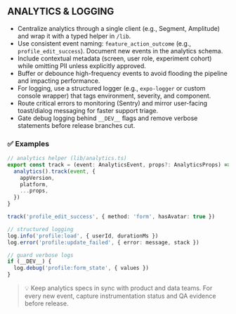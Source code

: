 ## ANALYTICS & LOGGING

- Centralize analytics through a single client (e.g., Segment, Amplitude) and wrap it with a typed helper in `/lib`.
- Use consistent event naming: `feature_action_outcome` (e.g., `profile_edit_success`). Document new events in the analytics schema.
- Include contextual metadata (screen, user role, experiment cohort) while omitting PII unless explicitly approved.
- Buffer or debounce high-frequency events to avoid flooding the pipeline and impacting performance.
- For logging, use a structured logger (e.g., `expo-logger` or custom console wrapper) that tags environment, severity, and component.
- Route critical errors to monitoring (Sentry) and mirror user-facing toast/dialog messaging for faster support triage.
- Gate debug logging behind `__DEV__` flags and remove verbose statements before release branches cut.

### ✅ Examples

```ts
// analytics helper (lib/analytics.ts)
export const track = (event: AnalyticsEvent, props?: AnalyticsProps) => {
  analytics().track(event, {
    appVersion,
    platform,
    ...props,
  })
}

track('profile_edit_success', { method: 'form', hasAvatar: true })
```

```ts
// structured logging
log.info('profile:load', { userId, durationMs })
log.error('profile:update_failed', { error: message, stack })
```

```ts
// guard verbose logs
if (__DEV__) {
  log.debug('profile:form_state', { values })
}
```

> 💡 Keep analytics specs in sync with product and data teams. For every new event, capture instrumentation status and QA evidence before release.
